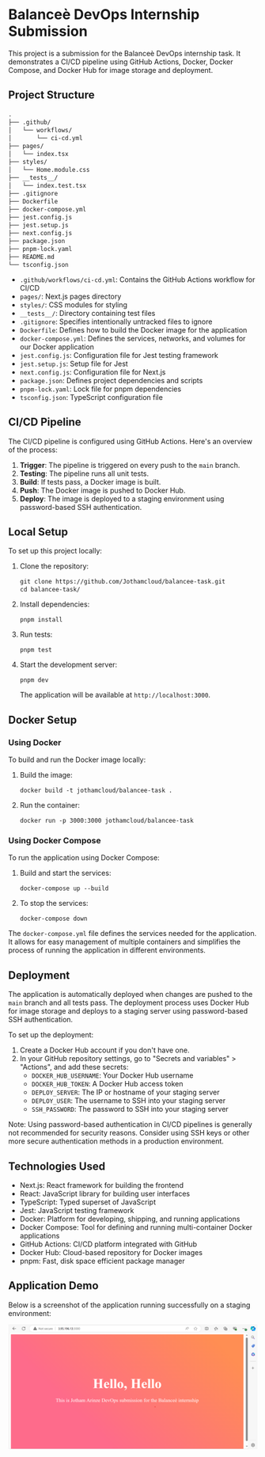 # Balanceè DevOps Internship Submission

This project is a submission for the Balanceè DevOps internship task. It demonstrates a CI/CD pipeline using GitHub Actions, Docker, Docker Compose, and Docker Hub for image storage and deployment.

## Project Structure

```
.
├── .github/
│   └── workflows/
│       └── ci-cd.yml
├── pages/
│   └── index.tsx
├── styles/
│   └── Home.module.css
├── __tests__/
│   └── index.test.tsx
├── .gitignore
├── Dockerfile
├── docker-compose.yml
├── jest.config.js
├── jest.setup.js
├── next.config.js
├── package.json
├── pnpm-lock.yaml
├── README.md
└── tsconfig.json
```

- `.github/workflows/ci-cd.yml`: Contains the GitHub Actions workflow for CI/CD
- `pages/`: Next.js pages directory
- `styles/`: CSS modules for styling
- `__tests__/`: Directory containing test files
- `.gitignore`: Specifies intentionally untracked files to ignore
- `Dockerfile`: Defines how to build the Docker image for the application
- `docker-compose.yml`: Defines the services, networks, and volumes for our Docker application
- `jest.config.js`: Configuration file for Jest testing framework
- `jest.setup.js`: Setup file for Jest
- `next.config.js`: Configuration file for Next.js
- `package.json`: Defines project dependencies and scripts
- `pnpm-lock.yaml`: Lock file for pnpm dependencies
- `tsconfig.json`: TypeScript configuration file

## CI/CD Pipeline

The CI/CD pipeline is configured using GitHub Actions. Here's an overview of the process:

1. **Trigger**: The pipeline is triggered on every push to the `main` branch.
2. **Testing**: The pipeline runs all unit tests.
3. **Build**: If tests pass, a Docker image is built.
4. **Push**: The Docker image is pushed to Docker Hub.
5. **Deploy**: The image is deployed to a staging environment using password-based SSH authentication.

## Local Setup

To set up this project locally:

1. Clone the repository:
   ```
   git clone https://github.com/Jothamcloud/balancee-task.git
   cd balancee-task/
   ```

2. Install dependencies:
   ```
   pnpm install
   ```

3. Run tests:
   ```
   pnpm test
   ```

4. Start the development server:
   ```
   pnpm dev
   ```

   The application will be available at `http://localhost:3000`.

## Docker Setup

### Using Docker

To build and run the Docker image locally:

1. Build the image:
   ```
   docker build -t jothamcloud/balancee-task .
   ```

2. Run the container:
   ```
   docker run -p 3000:3000 jothamcloud/balancee-task
   ```

### Using Docker Compose

To run the application using Docker Compose:

1. Build and start the services:
   ```
   docker-compose up --build
   ```

2. To stop the services:
   ```
   docker-compose down
   ```

The `docker-compose.yml` file defines the services needed for the application. It allows for easy management of multiple containers and simplifies the process of running the application in different environments.

## Deployment

The application is automatically deployed when changes are pushed to the `main` branch and all tests pass. The deployment process uses Docker Hub for image storage and deploys to a staging server using password-based SSH authentication.

To set up the deployment:

1. Create a Docker Hub account if you don't have one.
2. In your GitHub repository settings, go to "Secrets and variables" > "Actions", and add these secrets:
   - `DOCKER_HUB_USERNAME`: Your Docker Hub username
   - `DOCKER_HUB_TOKEN`: A Docker Hub access token
   - `DEPLOY_SERVER`: The IP or hostname of your staging server
   - `DEPLOY_USER`: The username to SSH into your staging server
   - `SSH_PASSWORD`: The password to SSH into your staging server

Note: Using password-based authentication in CI/CD pipelines is generally not recommended for security reasons. Consider using SSH keys or other more secure authentication methods in a production environment.

## Technologies Used

- Next.js: React framework for building the frontend
- React: JavaScript library for building user interfaces
- TypeScript: Typed superset of JavaScript
- Jest: JavaScript testing framework
- Docker: Platform for developing, shipping, and running applications
- Docker Compose: Tool for defining and running multi-container Docker applications
- GitHub Actions: CI/CD platform integrated with GitHub
- Docker Hub: Cloud-based repository for Docker images
- pnpm: Fast, disk space efficient package manager

## Application Demo

Below is a screenshot of the application running successfully on a staging environment:

![Application Running](Application.png)